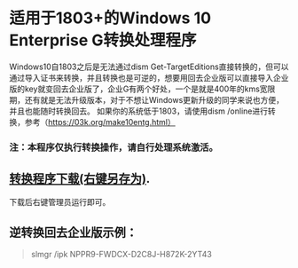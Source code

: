 # 适用于1803+的Windows 10 Enterprise G转换处理程序
Windows10自1803之后是无法通过dism Get-TargetEditions直接转换的，但可以通过导入证书来转换，并且转换也是可逆的，想要用回去企业版可以直接导入企业版的key就变回去企业版了，企业G有两个好处，一个是就是400年的kms宽限期，还有就是无法升级版本，对于不想让Windows更新升级的同学来说也方便，并且也能随时转换回去。
如果你的系统低于1803，请使用dism /online进行转换，参考（https://03k.org/make10entg.html）
### 注：本程序仅执行转换操作，请自行处理系统激活。
## [转换程序下载(右键另存为)](https://raw.githubusercontent.com/lixuy/EnterpriseGconvert/master/EnterpriseGconvert.cmd).

下载后右键管理员运行即可。

## 逆转换回去企业版示例：
>slmgr /ipk NPPR9-FWDCX-D2C8J-H872K-2YT43
